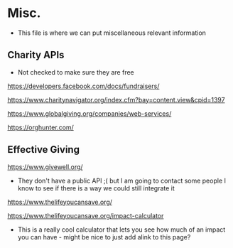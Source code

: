 # Misc.

* This file is where we can put miscellaneous relevant information




## Charity APIs
  - Not checked to make sure they are free

https://developers.facebook.com/docs/fundraisers/

https://www.charitynavigator.org/index.cfm?bay=content.view&cpid=1397

https://www.globalgiving.org/companies/web-services/

https://orghunter.com/




## Effective Giving

https://www.givewell.org/
  * They don't have a public API ;( but I am going to contact some people I know to see if there is a way we could still integrate it
  
https://www.thelifeyoucansave.org/

https://www.thelifeyoucansave.org/impact-calculator
 * This is a really cool calculator that lets you see how much of an impact you can have - might be nice to just add alink to this page?
  
  
  
  
  
